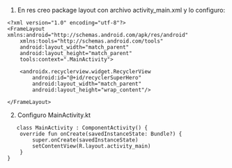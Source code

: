 1. En res creo package layout con archivo activity_main.xml y lo configuro:

```
<?xml version="1.0" encoding="utf-8"?>
<FrameLayout xmlns:android="http://schemas.android.com/apk/res/android"
    xmlns:tools="http://schemas.android.com/tools"
    android:layout_width="match_parent"
    android:layout_height="match_parent"
    tools:context=".MainActivity">

    <androidx.recyclerview.widget.RecyclerView
        android:id="@+id/recyclerSuperHero"
        android:layout_width="match_parent"
        android:layout_height="wrap_content"/>

</FrameLayout>
```

2. Configuro MainActivity.kt

```
   class MainActivity : ComponentActivity() {
    override fun onCreate(savedInstanceState: Bundle?) {
        super.onCreate(savedInstanceState)
        setContentView(R.layout.activity_main)
    }
}
```

